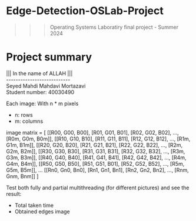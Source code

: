 ﻿# Edge-Detection-OSLab-Project
>>> Operating Systems Laboratiry final project - Summer 2024

# Project summary
||| In the name of ALLAH ||| <br />
--------------------------- <br />
Seyed Mahdi Mahdavi Mortazavi <br />
Student number: 40030490

Each image:
With n * m pixels 
- n: rows
- m: columns 

image matrix = [
[[R00, G00, B00], [R01, G01, B01], [R02, G02, B02], ..., [R0m, G0m, B0m]],
[[R10, G10, B10], [R11, G11, B11], [R12, G12, B12], ..., [R1m, G1m, B1m]],
[[R20, G20, B20], [R21, G21, B21], [R22, G22, B22], ..., [R2m, G2m, B2m]],
[[R30, G30, B30], [R31, G31, B31], [R32, G32, B32], ..., [R3m, G3m, B3m]],
[[R40, G40, B40], [R41, G41, B41], [R42, G42, B42], ..., [R4m, G4m, B4m]],
[[R50, G50, B50], [R51, G51, B01], [R52, G52, B52], ..., [R5m, G5m, B5m]],
...
[[Rn0, Gn0, Bn0], [Rn1, Gn1, Bn1], [Rn2, Gn2, Bn2], ..., [Rnm, Gnm, Bnm]]
]

Test both fully and partial multithreading (for different pictures) and see the result:
- Total taken time
- Obtained edges image
